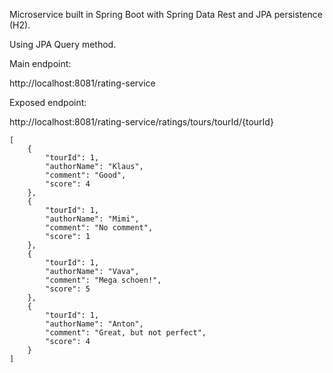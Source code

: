 Microservice built in Spring Boot with Spring Data Rest and JPA persistence (H2). 

Using JPA Query method.

Main endpoint:

http://localhost:8081/rating-service

Exposed endpoint:

http://localhost:8081/rating-service/ratings/tours/tourId/{tourId}

```
[
    {
        "tourId": 1,
        "authorName": "Klaus",
        "comment": "Good",
        "score": 4
    },
    {
        "tourId": 1,
        "authorName": "Mimi",
        "comment": "No comment",
        "score": 1
    },
    {
        "tourId": 1,
        "authorName": "Vava",
        "comment": "Mega schoen!",
        "score": 5
    },
    {
        "tourId": 1,
        "authorName": "Anton",
        "comment": "Great, but not perfect",
        "score": 4
    }
]
```


